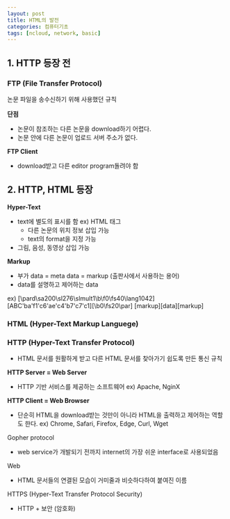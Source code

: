 ```yaml
---
layout: post
title: HTML의 발전
categories: 컴퓨터기초
tags: [ncloud, network, basic]
---
```


## 1. HTTP 등장 전

### FTP (File Transfer Protocol)

논문 파일을 송수신하기 위해 사용했던 규칙

**단점**
- 논문이 참조하는 다른 논문을 download하기 어렵다.
- 논문 안에 다른 논문이 업로드 서버 주소가 없다.

**FTP Client**
- download받고 다른 editor program돌려야 함

## 2. HTTP, HTML 등장

**Hyper-Text**

- text에 별도의 표시를 함
    ex) HTML 태그
    - 다른 논문의 위치 정보 삽입 가능
    - text의 format을 지정 가능
- 그림, 음성, 동영상 삽입 가능

**Markup**
- 부가 data = meta data = markup (출판사에서 사용하는 용어)
- data를 설명하고 제어하는 data

ex) [\pard\sa200\sl276\slmult1\b\f0\fs40\lang1042] [ABC\'ba\'f1\'c6\'ae\'c4\'b7\'c7\'c1][\b0\fs20\par]
[markup][data][markup]

### HTML (Hyper-Text Markup Languege)

### HTTP (Hyper-Text Transfer Protocol)

- HTML 문서를 원활하게 받고 다른 HTML 문서를 찾아가기 쉽도록 만든 통신 규칙

**HTTP Server = Web Server**
- HTTP 기반 서비스를 제공하는 소프트웨어
ex) Apache, NginX

**HTTP Client = Web Browser**
- 단순히 HTML을 download받는 것만이 아니라 HTML을 출력하고 제어하는 역할도 한다.
ex) Chrome, Safari, Firefox, Edge, Curl, Wget

Gopher protocol
- web service가 개발되기 전까지 internet의 가장 쉬운 interface로 사용되었음

Web
- HTML 문서들의 연결된 모습이 거미줄과 비슷하다하여 붙여진 이름

HTTPS (Hyper-Text Transfer Protocol Security)
- HTTP + 보안 (암호화)

